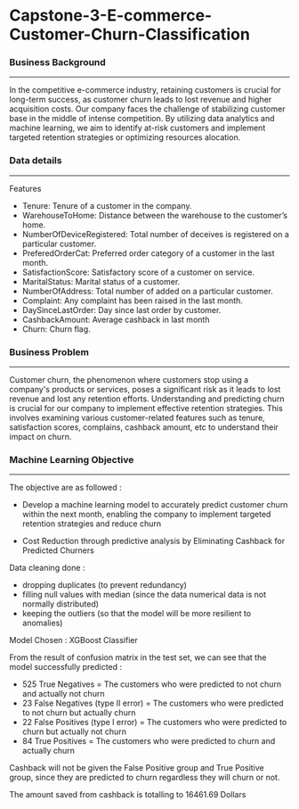 # Capstone-3-E-commerce-Customer-Churn-Classification

### Business Background
---
In the competitive e-commerce industry, retaining customers is crucial for long-term success, as customer churn leads to lost revenue and higher acquisition costs. Our company faces the challenge of stabilizing customer base in the middle of intense competition. By utilizing data analytics and machine learning, we aim to identify at-risk customers and implement targeted retention strategies or optimizing resources alocation.


### Data details
---
Features
-	Tenure: Tenure of a customer in the company.
-	WarehouseToHome: Distance between the warehouse to the customer’s home.
-	NumberOfDeviceRegistered: Total number of deceives is registered on a particular customer.
-	PreferedOrderCat: Preferred order category of a customer in the last month.
-	SatisfactionScore: Satisfactory score of a customer on service.
-	MaritalStatus: Marital status of a customer.
-	NumberOfAddress: Total number of added on a particular customer.
-	Complaint: Any complaint has been raised in the last month.
-	DaySinceLastOrder: Day since last order by customer.
-	CashbackAmount: Average cashback in last month
-	Churn: Churn flag.


### Business Problem
---
Customer churn, the phenomenon where customers stop using a company's products or services, poses a significant risk as it leads to lost revenue and lost any retention efforts. Understanding and predicting churn is crucial for our company to implement effective retention strategies. This involves examining various customer-related features such as tenure, satisfaction scores, complains, cashback amount, etc to understand their impact on churn.

### Machine Learning Objective 
--- 
The objective are as followed : 

- Develop a machine learning model to accurately predict customer churn within the next month, enabling the company to implement targeted retention strategies and reduce churn

- Cost Reduction through predictive analysis by Eliminating Cashback for Predicted Churners


Data cleaning done :
- dropping duplicates (to prevent redundancy)
- filling null values with median (since the data numerical data is not normally distributed)
- keeping the outliers (so that the model will be more resilient to anomalies)

Model Chosen : XGBoost Classifier

From the result of confusion matrix in the test set, we can see that the model successfully predicted :
- 525 True Negatives = The customers who were predicted to not churn and actually not churn
- 23 False Negatives (type II error) = The customers who were predicted to not churn but actually churn
- 22 False Positives (type I error) = The customers who were predicted to churn but actually not churn
- 84 True Positives = The customers who were predicted to churn and actually churn

Cashback will not be given the False Positive group and True Positive group, since they are predicted to churn regardless they will churn or not. 

The amount saved from cashback is totalling to 16461.69 Dollars
